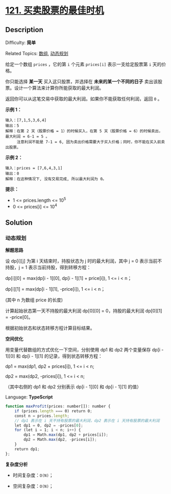 # [121\. 买卖股票的最佳时机](https://leetcode.cn/problems/best-time-to-buy-and-sell-stock/)

## Description

Difficulty: **简单**  

Related Topics: [数组](https://leetcode.cn/tag/array/), [动态规划](https://leetcode.cn/tag/dynamic-programming/)

给定一个数组 `prices` ，它的第 `i` 个元素 `prices[i]` 表示一支给定股票第 `i` 天的价格。

你只能选择 **某一天** 买入这只股票，并选择在 **未来的某一个不同的日子** 卖出该股票。设计一个算法来计算你所能获取的最大利润。

返回你可以从这笔交易中获取的最大利润。如果你不能获取任何利润，返回 `0` 。

**示例 1：**

```
输入：[7,1,5,3,6,4]
输出：5
解释：在第 2 天（股票价格 = 1）的时候买入，在第 5 天（股票价格 = 6）的时候卖出，最大利润 = 6-1 = 5 。
     注意利润不能是 7-1 = 6, 因为卖出价格需要大于买入价格；同时，你不能在买入前卖出股票。
```

**示例 2：**

```
输入：prices = [7,6,4,3,1]
输出：0
解释：在这种情况下, 没有交易完成, 所以最大利润为 0。
```

**提示：**

* 1 <= prices.length <= 10<sup>5</sup>
* 0 <= prices[i] <= 10<sup>4</sup>

## Solution

### 动态规划

**解题思路**

设 dp[i][j] 为第 i 天结束时，持股状态为 j 时的最大利润，其中 j = 0 表示当前不持股，j = 1 表示当前持股，得到转移方程：

dp[i][0] = max(dp[i - 1][0], dp[i - 1][1] + price[i]), 1 <= i < n；

dp[i][1] = max(dp[i - 1][1], -price[i]), 1 <= i < n；

(其中 n 为数组 price 的长度)

计算起始状态第一天不持股的最大利润 dp[0][0] = 0，持股的最大利润 dp[0][1] = -price[0]。

根据初始状态和状态转移方程计算目标结果。

**空间优化**

用变量代替数组的方式优化一下空间，分别使用 dp1 和 dp2 两个变量保存 dp[i - 1][0] 和 dp[i - 1][1] 的记录，得到状态转移方程：

dp1 = max(dp1, dp2 + prices[i]), 1 <= i < n;

dp2 = max(dp2, -prices[i]), 1 <= i < n;

（其中右侧的 dp1 和 dp2 分别表示 dp[i - 1][0] 和 dp[i - 1][1] 的值）

Language: **TypeScript**

```typescript
function maxProfit(prices: number[]): number {
    if (prices.length === 0) return 0;
    const n = prices.length;
    // dp1 表示在 i 天不持有股票的最大利润，dp2 表示在 i 天持有股票的最大利润
    let dp1 = 0, dp2 = -prices[0];
    for (let i = 1; i < n; i++) {
        dp1 = Math.max(dp1, dp2 + prices[i]);
        dp2 = Math.max(dp2, -prices[i]);
    }
    return dp1;
};
```

**复杂度分析**

- 时间复杂度：`O(N)`；

- 空间复杂度：`O(N)`；
